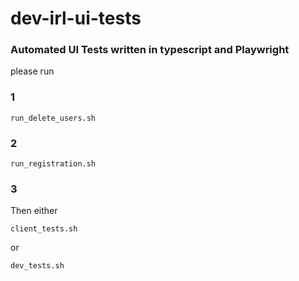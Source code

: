 # dev-irl-ui-tests

### Automated UI Tests written in typescript and Playwright

please run

### 1
```
run_delete_users.sh
```
### 2
```
run_registration.sh
```

### 3
Then either

```
client_tests.sh
```

or

```
dev_tests.sh
```
